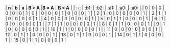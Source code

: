 | **n** | **b** | **a** | **B > A** |**B = A** | **B < A** |
| :-: | :b1: | :b2: | :a1: | :a0: | :a0: |
| 0 | 0 | 0 | 0 | 0 | 0 | 1 | 0 |
| 0 | 0 | 0 | 1 | 0 | 0 | 0 | 1 |
| 2 | 1 | 0 | 0 | 0 | 0 | 0 | 1 |
| 3 | 1 | 1 | 0 | 0 | 0 | 0 | 1 |
| 4 | 0 | 0 | 0 | 0 | 0 | 0 | 1 |
| 5 | 0 | 1 | 1 | 0 | 0 | 0 | 1 |
| 6 | 1 | 0 | 0 | 0 | 0 | 0 | 1 |
| 7 | 1 | 1 | 0 | 0 | 0 | 0 | 1 |
| 8 | 0 | 1 | 1 | 0 | 0 | 0 | 1 |
| 9 | 1 | 0 | 0 | 0 | 0 | 0 | 1 |
| 10 | 1 | 1 | 0 | 0 | 0 | 0 | 1 |
| 11 | 0 | 0 | 0 | 0 | 0 | 0 | 1 |
| 12 | 0 | 1 | 1 | 0 | 0 | 0 | 1 |
| 13 | 0 | 1 | 1 | 0 | 0 | 0 | 1 |
| 14 | 0 | 1 | 1 | 0 | 0 | 0 | 1 |
| 15 | 0 | 1 | 1 | 0 | 0 | 0 | 1 |
